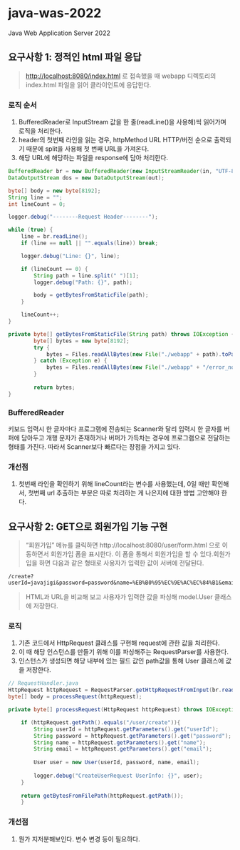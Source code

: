 # java-was-2022
Java Web Application Server 2022

## 요구사항 1: 정적인 html 파일 응답

> [http://localhost:8080/index.html](http://localhost:8080/index.html)
로 접속했을 때 webapp 디렉토리의 index.html 파일을 읽어 클라이언트에 응답한다.
>

### 로직 순서

1. BufferedReader로 InputStream 값을 한 줄(readLine()을 사용해)씩 읽어가며 로직을 처리한다.
2. header의 첫번째 라인을 읽는 경우, httpMethod URL HTTP/버전 순으로 출력되기 때문에 split을 사용해 첫 번째 URL을 가져온다.
3. 해당 URL에 해당하는 파일을 response에 담아 처리한다.

```java
BufferedReader br = new BufferedReader(new InputStreamReader(in, "UTF-8"));
DataOutputStream dos = new DataOutputStream(out);

byte[] body = new byte[8192];
String line = "";
int lineCount = 0;

logger.debug("--------Request Header--------");

while (true) {
    line = br.readLine();
    if (line == null || "".equals(line)) break;

    logger.debug("Line: {}", line);

    if (lineCount == 0) {
        String path = line.split(" ")[1];
        logger.debug("Path: {}", path);

        body = getBytesFromStaticFile(path);
    }

    lineCount++;
}
```

```java
private byte[] getBytesFromStaticFile(String path) throws IOException {
		byte[] bytes = new byte[8192];
		try {
		    bytes = Files.readAllBytes(new File("./webapp" + path).toPath());
		} catch (Exception e) {
		    bytes = Files.readAllBytes(new File("./webapp" + "/error_not_found.html").toPath());
		}
		
		return bytes;
}
```

### BufferedReader

키보드 입력시 한 글자마다 프로그램에 전송되는 Scanner와 달리 입력시 한 글자를 버퍼에 담아두고 개행 문자가 존재하거나 버퍼가 가득차는 경우에 프로그램으로 전달하는 형태를 가진다. 따라서 Scanner보다 빠르다는 장점을 가지고 있다.

### 개선점

1. 첫번째 라인을 확인하기 위해 lineCount라는 변수를 사용했는데, 0일 때만 확인해서, 첫번째 url 추출하는 부분은 따로 처리하는 게 나은지에 대한 방법 고안해야 한다.

## 요구사항 2: ****GET으로 회원가입 기능 구현****

> “회원가입” 메뉴를 클릭하면 http://localhost:8080/user/form.html 으로 이동하면서 회원가입 폼을 표시한다. 이 폼을 통해서 회원가입을 할 수 있다.회원가입을 하면 다음과 같은 형태로 사용자가 입력한 값이 서버에 전달된다.
>

```
/create?userId=javajigi&password=password&name=%EB%B0%95%EC%9E%AC%EC%84%B1&email=javajigi%40slipp.net
```

> HTML과 URL을 비교해 보고 사용자가 입력한 값을 파싱해 model.User 클래스에 저장한다.
>

### 로직

1. 기존 코드에서 HttpRequest 클래스를 구현해 request에 관한 값을 처리한다.
2. 이 때 해당 인스턴스를 만들기 위해 이를 파싱해주는 RequestParser를 사용한다.
3. 인스턴스가 생성되면 해당 내부에 있는 필드 값인 path값을 통해 User 클래스에 값을 저장한다.

```java
// RequestHandler.java
HttpRequest httpRequest = RequestParser.getHttpRequestFromInput(br.readLine());
byte[] body = processRequest(httpRequest);
```

```java
private byte[] processRequest(HttpRequest httpRequest) throws IOException {

	if (httpRequest.getPath().equals("/user/create")){
	    String userId = httpRequest.getParameters().get("userId");
	    String password = httpRequest.getParameters().get("password");
	    String name = httpRequest.getParameters().get("name");
	    String email = httpRequest.getParameters().get("email");
	
	    User user = new User(userId, password, name, email);
	
	    logger.debug("CreateUserRequest UserInfo: {}", user);
	}
	
	return getBytesFromFilePath(httpRequest.getPath());
	}
```

### 개선점

1. 뭔가 지저분해보인다. 변수 변경 등이 필요하다.